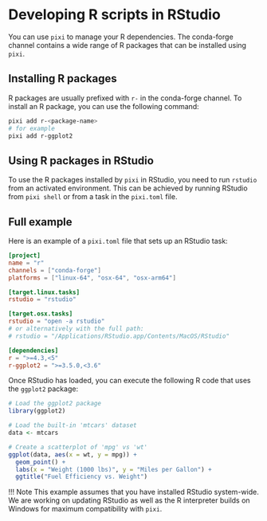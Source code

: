 # Developing R scripts in RStudio

You can use `pixi` to manage your R dependencies. The conda-forge channel contains a wide range of R packages that can be installed using `pixi`.

## Installing R packages

R packages are usually prefixed with `r-` in the conda-forge channel. To install an R package, you can use the following command:

```bash
pixi add r-<package-name>
# for example
pixi add r-ggplot2
```

## Using R packages in RStudio

To use the R packages installed by `pixi` in RStudio, you need to run `rstudio` from an activated environment. This can be achieved by running RStudio from `pixi shell` or from a task in the `pixi.toml` file.

## Full example

Here is an example of a `pixi.toml` file that sets up an RStudio task:

```toml
[project]
name = "r"
channels = ["conda-forge"]
platforms = ["linux-64", "osx-64", "osx-arm64"]

[target.linux.tasks]
rstudio = "rstudio"

[target.osx.tasks]
rstudio = "open -a rstudio"
# or alternatively with the full path:
# rstudio = "/Applications/RStudio.app/Contents/MacOS/RStudio"

[dependencies]
r = ">=4.3,<5"
r-ggplot2 = ">=3.5.0,<3.6"
```

Once RStudio has loaded, you can execute the following R code that uses the `ggplot2` package:

```R
# Load the ggplot2 package
library(ggplot2)

# Load the built-in 'mtcars' dataset
data <- mtcars

# Create a scatterplot of 'mpg' vs 'wt'
ggplot(data, aes(x = wt, y = mpg)) +
  geom_point() +
  labs(x = "Weight (1000 lbs)", y = "Miles per Gallon") +
  ggtitle("Fuel Efficiency vs. Weight")
```

!!! Note
    This example assumes that you have installed RStudio system-wide.
    We are working on updating RStudio as well as the R interpreter builds on Windows for maximum compatibility with `pixi`.
